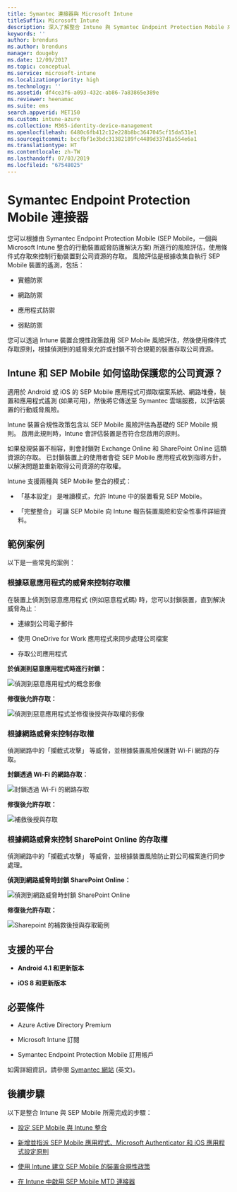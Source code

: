 ```yaml
---
title: Symantec 連接器與 Microsoft Intune
titleSuffix: Microsoft Intune
description: 深入了解整合 Intune 與 Symantec Endpoint Protection Mobile 來控制行動裝置對公司資源的存取。
keywords: ''
author: brenduns
ms.author: brenduns
manager: dougeby
ms.date: 12/09/2017
ms.topic: conceptual
ms.service: microsoft-intune
ms.localizationpriority: high
ms.technology: ''
ms.assetid: df4ce3f6-a093-432c-ab86-7a83865e389e
ms.reviewer: heenamac
ms.suite: ems
search.appverid: MET150
ms.custom: intune-azure
ms.collection: M365-identity-device-management
ms.openlocfilehash: 6480c6fb412c12e228b8bc3647045cf15da531e1
ms.sourcegitcommit: bccfbf1e3bdc31382189fc4489d337d1a554e6a1
ms.translationtype: HT
ms.contentlocale: zh-TW
ms.lasthandoff: 07/03/2019
ms.locfileid: "67548025"
---
```

# <a name="symantec-endpoint-protection-mobile-connector"></a>Symantec Endpoint Protection Mobile 連接器

您可以根據由 Symantec Endpoint Protection Mobile (SEP Mobile，一個與 Microsoft Intune 整合的行動裝置威脅防護解決方案) 所進行的風險評估，使用條件式存取來控制行動裝置對公司資源的存取。 風險評估是根據收集自執行 SEP Mobile 裝置的遙測，包括︰

- 實體防禦

- 網路防禦

- 應用程式防禦

- 弱點防禦

您可以透過 Intune 裝置合規性政策啟用 SEP Mobile 風險評估，然後使用條件式存取原則，根據偵測到的威脅來允許或封鎖不符合規範的裝置存取公司資源。

## <a name="how-do-intune-and-sep-mobile-help-protect-your-company-resources"></a>Intune 和 SEP Mobile 如何協助保護您的公司資源？

適用於 Android 或 iOS 的 SEP Mobile 應用程式可擷取檔案系統、網路堆疊，裝置和應用程式遙測 (如果可用)，然後將它傳送至 Symantec 雲端服務，以評估裝置的行動威脅風險。

Intune 裝置合規性政策包含以 SEP Mobile 風險評估為基礎的 SEP Mobile 規則。 啟用此規則時，Intune 會評估裝置是否符合您啟用的原則。

如果發現裝置不相容，則會封鎖對 Exchange Online 和 SharePoint Online 這類資源的存取。 已封鎖裝置上的使用者會從 SEP Mobile 應用程式收到指導方針，以解決問題並重新取得公司資源的存取權。

Intune 支援兩種與 SEP Mobile 整合的模式：

- 「基本設定」  是唯讀模式，允許 Intune 中的裝置看見 SEP Mobile。

- 「完整整合」  可讓 SEP Mobile 向 Intune 報告裝置風險和安全性事件詳細資料。

## <a name="sample-scenarios"></a>範例案例

以下是一些常見的案例：

### <a name="control-access-based-on-threats-from-malicious-apps"></a>根據惡意應用程式的威脅來控制存取權

在裝置上偵測到惡意應用程式 (例如惡意程式碼) 時，您可以封鎖裝置，直到解決威脅為止︰

- 連線到公司電子郵件

- 使用 OneDrive for Work 應用程式來同步處理公司檔案

- 存取公司應用程式

**於偵測到惡意應用程式時進行封鎖：**

![偵測到惡意應用程式的概念影像](./media/symantec-arch-1.png)

**修復後允許存取：**

![偵測到惡意應用程式並修復後授與存取權的影像](./media/symantec-arch-2.png)

### <a name="control-access-based-on-threat-to-network"></a>根據網路威脅來控制存取權

偵測網路中的「攔截式攻擊」  等威脅，並根據裝置風險保護對 Wi-Fi 網路的存取。

**封鎖透過 Wi-Fi 的網路存取︰**

![封鎖透過 Wi-Fi 的網路存取](./media/symantec-arch-3.png)

**修復後允許存取：**

![補救後授與存取](./media/symantec-arch-4.png)

### <a name="control-access-to-sharepoint-online-based-on-threat-to-network"></a>根據網路威脅來控制 SharePoint Online 的存取權

偵測網路中的「攔截式攻擊」  等威脅，並根據裝置風險防止對公司檔案進行同步處理。

**偵測到網路威脅時封鎖 SharePoint Online：**

![偵測到網路威脅時封鎖 SharePoint Online](./media/symantec-arch-5.png)

**修復後允許存取：**

![Sharepoint 的補救後授與存取範例](./media/symantec-arch-6.png)

## <a name="supported-platforms"></a>支援的平台

- **Android 4.1 和更新版本**

- **iOS 8 和更新版本**

## <a name="pre-requisites"></a>必要條件

- Azure Active Directory Premium

- Microsoft Intune 訂閱

- Symantec Endpoint Protection Mobile 訂用帳戶

如需詳細資訊，請參閱 [Symantec 網站](https://www.skycure.com/skycure-microsoft-integration/) \(英文\)。

## <a name="next-steps"></a>後續步驟

以下是整合 Intune 與 SEP Mobile 所需完成的步驟：

- [設定 SEP Mobile 與 Intune 整合](skycure-mtd-connector-integration.md)

- [新增並指派 SEP Mobile 應用程式、Microsoft Authenticator 和 iOS 應用程式設定原則](mtd-apps-ios-app-configuration-policy-add-assign.md)

- [使用 Intune 建立 SEP Mobile 的裝置合規性政策](mtd-device-compliance-policy-create.md)

- [在 Intune 中啟用 SEP Mobile MTD 連接器](mtd-connector-enable.md)
